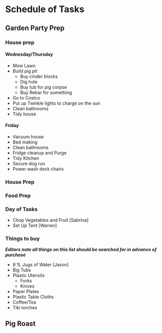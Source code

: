 # Schedule of Tasks

## Garden Party Prep

### House prep

#### Wednesday/Thursday

* Mow Lawn
* Build pig pit
  * Buy cinder blocks
  * Dig hole
  * Buy tub for pig corpse
  * Buy Rebar for something
* Go to Costco
* Put up Twinkle lights to charge on the sun
* Clean bathrooms
* Tidy house

#### Friday

* Vacuum house
* Bed making
* Clean bathrooms
* Fridge cleanup and Purge
* Tidy Kitchen
* Secure dog run
* Power wash deck chairs


### House Prep



### Food Prep

### Day of Tasks

* Chop Vegetables and Fruit [Sabrina]
* Set Up Tent [Warren]

### Things to buy

***Editors note all things on this list should be searched for in advance of purchase***

* 8 1L Jugs of Water [Jason]
* Big Tubs
* Plastic Utensils
  * Forks
  * Knives
* Paper Plates
* Plastic Table Cloths
* Coffee/Tea
* Tiki torches

## Pig Roast
